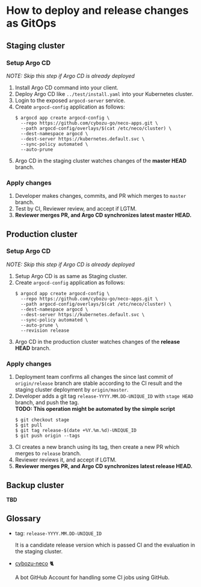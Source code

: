 How to deploy and release changes as GitOps
===========================================

Staging cluster
---------------

### Setup Argo CD

*NOTE: Skip this step if Argo CD is already deployed*

1. Install Argo CD command into your client.
2. Deploy Argo CD like `../test/install.yaml` into your Kubernetes cluster.
3. Login to the exposed `argocd-server` service.
4. Create `argocd-config` application as follows:
    ```console
    $ argocd app create argocd-config \
      --repo https://github.com/cybozu-go/neco-apps.git \
      --path argocd-config/overlays/$(cat /etc/neco/cluster) \
      --dest-namespace argocd \
      --dest-server https://kubernetes.default.svc \
      --sync-policy automated \
      --auto-prune
    ```
5. Argo CD in the staging cluster watches changes of the **master HEAD** branch.

### Apply changes

1. Developer makes changes, commits, and PR which merges to `master` branch.
2. Test by CI, Reviewer review, and accept if LGTM.
3. **Reviewer merges PR, and Argo CD synchronizes latest master HEAD.**

Production cluster
------------------

### Setup Argo CD

*NOTE: Skip this step if Argo CD is already deployed*

1. Setup Argo CD is as same as Staging cluster.
2. Create `argocd-config` application as follows:
    ```console
    $ argocd app create argocd-config \
      --repo https://github.com/cybozu-go/neco-apps.git \
      --path argocd-config/overlays/$(cat /etc/neco/cluster) \
      --dest-namespace argocd \
      --dest-server https://kubernetes.default.svc \
      --sync-policy automated \
      --auto-prune \
      --revision release
    ```
3. Argo CD in the production cluster watches changes of the **release HEAD** branch.

### Apply changes

1. Deployment team confirms all changes the since last commit of `origin/release` branch are stable according to the CI result and the staging cluster deployment by `origin/master`.
2. Developer adds a git tag `release-YYYY.MM.DD-UNIQUE_ID` with `stage HEAD` branch, and push the tag.  
    **TODO: This operation might be automated by the simple script**
    ```console
    $ git checkout stage
    $ git pull
    $ git tag release-$(date +%Y.%m.%d)-UNIQUE_ID
    $ git push origin --tags
    ```
3. CI creates a new branch using its tag, then create a new PR which merges to `release` branch.
4. Reviewer reviews it, and accept if LGTM.
5. **Reviewer merges PR, and Argo CD synchronizes latest release HEAD.**

Backup cluster
--------------

**TBD**

Glossary
--------

- tag: `release-YYYY.MM.DD-UNIQUE_ID`

    It is a candidate release version which is passed CI and the evaluation in the staging cluster.

- [cybozu-neco][] 🐈

    A bot GitHub Account for handling some CI jobs using GitHub.

[cybozu-neco]: https://github.com/cybozu-neco
